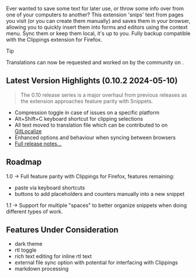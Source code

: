 Ever wanted to save some text for later use, or throw some info over from one of your computers to another? This extension 'snips' text from pages you visit (or you can create them manually) and saves them in your browser, allowing you to quickly insert them into forms and editors using the context menu. Sync them or keep them local, it's up to you. Fully backup compatible with the Clippings extension for Firefox. 

> [!TIP]
> Translations can now be requested and worked on by the community on .

## Latest Version Highlights (0.10.2 2024-05-10)

> The 0.10 release series is a major overhaul from previous releases as the extension approaches feature parity with Snippets.

- Compression toggle in case of issues on a specific platform
- Alt+Shift+C keyboard shortcut for clipping selections
- All text moved to translation file which can be contributed to on [GitLocalize](https://gitlocalize.com/repo/9393)
- Enhanced options and behaviour when syncing between browsers
- [Full release notes…](https://github.com/jpc-ae/Snippets/blob/dev/CHANGELOG.md)

## Roadmap

1.0 -> Full feature parity with Clippings for Firefox, features remaining:

- paste via keyboard shortcuts
- buttons to add placeholders and counters manually into a new snippet

1.1 -> Support for multiple "spaces" to better organize snippets when doing different types of work.

## Features Under Consideration

- dark theme
- rtl toggle
- rich text editing for inline rtl text
- external file sync option with potential for interfacing with Clippings
- markdown processing
